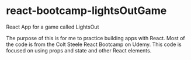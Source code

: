 # react-bootcamp-lightsOutGame
React App for a game called LightsOut

The purpose of this is for me to practice building apps with React. 
Most of the code is from the Colt Steele React Bootcamp on Udemy. 
This code is focused on using props and state and other React elements. 
